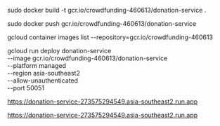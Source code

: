 sudo docker build -t gcr.io/crowdfunding-460613/donation-service .

sudo docker push gcr.io/crowdfunding-460613/donation-service

gcloud container images list --repository=gcr.io/crowdfunding-460613

gcloud run deploy donation-service \
  --image gcr.io/crowdfunding-460613/donation-service \
  --platform managed \
  --region asia-southeast2 \
  --allow-unauthenticated \
  --port 50051

 https://donation-service-273575294549.asia-southeast2.run.app

 https://donation-service-273575294549.asia-southeast2.run.app